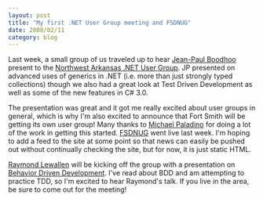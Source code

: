 ```yaml
---
layout: post
title: "My first .NET User Group meeting and FSDNUG"
date: 2008/02/11
category: blog
---
```


Last week, a small group of us traveled up to hear [Jean-Paul Boodhoo](http://codebetter.com/blogs/jean-paul_boodhoo/) present to the [Northwest Arkansas .NET User Group](http://nwadnug.org/). JP presented on advanced uses of generics in .NET (i.e. more than just strongly typed collections) though we also had a great look at Test Driven Development as well as some of the new features in C# 3.0. 

The presentation was great and it got me really excited about user groups in general, which is why I'm also excited to announce that Fort Smith will be getting its own user group! Many thanks to [Michael Paladino](http://www.mpaladino.com/) for doing a lot of the work in getting this started. [FSDNUG](http://fsdnug.org/) went live last week. I'm hoping to add a feed to the site at some point so that news can easily be pushed out without continually checking the site, but for now, it is just static HTML. 

[Raymond Lewallen](http://codebetter.com/blogs/raymond.lewallen/) will be kicking off the group with a presentation on [Behavior Driven Development](http://en.wikipedia.org/wiki/Behavior_driven_development). I've read about BDD and am attempting to practice TDD, so I'm excited to hear Raymond's talk. If you live in the area, be sure to come out for the meeting!

